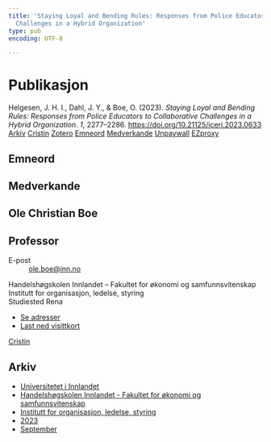 ```yaml
---
title: 'Staying Loyal and Bending Rules: Responses from Police Educators to Collaborative
  Challenges in a Hybrid Organization'
type: pub
encoding: UTF-8

---
```

<h1>Publikasjon</h1>
<article id="csl-bib-container-A4H8QIR2" class="csl-bib-container">
  <div class="csl-bib-body"> <div class="csl-entry">Helgesen, J. H. I., Dahl, J. Y., &#38; Boe, O. (2023). <i>Staying Loyal and Bending Rules: Responses from Police Educators to Collaborative Challenges in a Hybrid Organization</i>. <i>1</i>, 2277–2286. <a href="https://doi.org/10.21125/iceri.2023.0633">https://doi.org/10.21125/iceri.2023.0633</a></div> </div>
  <div class="csl-bib-buttons">
    <a href="#taxonomy-article-A4H8QIR2" alt="archive" class="csl-bib-button">Arkiv</a>
    <a href="https://app.cristin.no/results/show.jsf?id=2178864" alt="Cristin" class="csl-bib-button">Cristin</a>
    <a href="http://zotero.org/groups/5881554/items/A4H8QIR2" alt="Zotero" class="csl-bib-button">Zotero</a>
    <a href="#keywords-article-A4H8QIR2" alt="keywords" class="csl-bib-button">Emneord</a>
    <a href="#contributors-article-A4H8QIR2" alt="contributors" class="csl-bib-button">Medverkande</a>
    <a href="https://doi.org/10.21125/iceri.2023.0633" alt="Unpaywall" class="csl-bib-button">Unpaywall</a>
    <a href="https://doi.org/10.21125/iceri.2023.0633" alt="EZproxy" class="csl-bib-button">EZproxy</a>
  </div>
  <div id="csl-bib-meta-container-A4H8QIR2"></div>
</article>
<div id="csl-bib-meta-A4H8QIR2" class="csl-bib-meta">
  <article id="keywords-article-A4H8QIR2" class="keywords-article">
    <h1>Emneord</h1>
    
  </article>
  <article id="contributors-article-A4H8QIR2" class="contributors-article">
    <h1>Medverkande</h1>
    <div class="personas"> <div class="vrtx-hinn-person-card"> <div class="photo"> <i class="lar la-user-circle missing-person"></i> </div> <div class="info"> <hgroup><h1>Ole Christian Boe</h1> <h2>Professor</h2> </hgroup><dl> <dt>E-post</dt> <dd> <a href="mailto:ole.boe@inn.no">ole.boe@inn.no</a> </dd> </dl> <p> Handelshøgskolen Innlandet – Fakultet for økonomi og samfunnsvitenskap<br> Institutt for organisasjon, ledelse, styring<br> Studiested Rena </p> <ul class="vrtx-hinn-links"> <li><a href="https://www.inn.no/finn-en-ansatt/ole-boe.html#vrtx-hinn-addresses">Se adresser</a></li> <li><a href="https://www.inn.no/finn-en-ansatt/ole-boe.html?vrtx=vcf">Last ned visittkort</a></li> </ul> </div> </div> <a href="https://app.cristin.no/persons/show.jsf?id=603087" alt="Cristin URL" class="personas-cristin">Cristin</a> </div>
  </article>
  <article id="taxonomy-article-A4H8QIR2" class="taxonomy-article">
    <h1>Arkiv</h1>
    <ul>
      <li>
        <a href="/nn/archive/?key=3DCRN523">Universitetet i Innlandet</a>
      </li>
      <li>
        <a href="/nn/archive/?key=DU8Q9LN9">Handelshøgskolen Innlandet - Fakultet for økonomi og samfunnsvitenskap</a>
      </li>
      <li>
        <a href="/nn/archive/?key=4LUWR3ZM">Institutt for organisasjon, ledelse, styring</a>
      </li>
      <li>
        <a href="/nn/archive/?key=THVQJFRI">2023</a>
      </li>
      <li>
        <a href="/nn/archive/?key=IEASGXD2">September</a>
      </li>
    </ul>
  </article>
</div>

